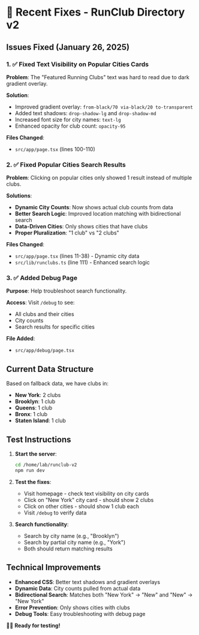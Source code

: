 # 🔧 Recent Fixes - RunClub Directory v2

## Issues Fixed (January 26, 2025)

### 1. ✅ **Fixed Text Visibility on Popular Cities Cards**

**Problem**: The "Featured Running Clubs" text was hard to read due to dark gradient overlay.

**Solution**:
- Improved gradient overlay: `from-black/70 via-black/20 to-transparent`
- Added text shadows: `drop-shadow-lg` and `drop-shadow-md`
- Increased font size for city names: `text-lg`
- Enhanced opacity for club count: `opacity-95`

**Files Changed**:
- `src/app/page.tsx` (lines 100-110)

### 2. ✅ **Fixed Popular Cities Search Results**

**Problem**: Clicking on popular cities only showed 1 result instead of multiple clubs.

**Solutions**:
- **Dynamic City Counts**: Now shows actual club counts from data
- **Better Search Logic**: Improved location matching with bidirectional search
- **Data-Driven Cities**: Only shows cities that have clubs
- **Proper Pluralization**: "1 club" vs "2 clubs"

**Files Changed**:
- `src/app/page.tsx` (lines 11-38) - Dynamic city data
- `src/lib/runclubs.ts` (line 111) - Enhanced search logic

### 3. ✅ **Added Debug Page**

**Purpose**: Help troubleshoot search functionality.

**Access**: Visit `/debug` to see:
- All clubs and their cities
- City counts
- Search results for specific cities

**File Added**:
- `src/app/debug/page.tsx`

## Current Data Structure

Based on fallback data, we have clubs in:
- **New York**: 2 clubs
- **Brooklyn**: 1 club  
- **Queens**: 1 club
- **Bronx**: 1 club
- **Staten Island**: 1 club

## Test Instructions

1. **Start the server**:
   ```bash
   cd /home/lab/runclub-v2
   npm run dev
   ```

2. **Test the fixes**:
   - Visit homepage - check text visibility on city cards
   - Click on "New York" city card - should show 2 clubs
   - Click on other cities - should show 1 club each
   - Visit `/debug` to verify data

3. **Search functionality**:
   - Search by city name (e.g., "Brooklyn")
   - Search by partial city name (e.g., "York")
   - Both should return matching results

## Technical Improvements

- **Enhanced CSS**: Better text shadows and gradient overlays
- **Dynamic Data**: City counts pulled from actual data
- **Bidirectional Search**: Matches both "New York" → "New" and "New" → "New York"
- **Error Prevention**: Only shows cities with clubs
- **Debug Tools**: Easy troubleshooting with debug page

🏃‍♂️ **Ready for testing!**